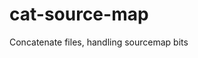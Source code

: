 cat-source-map
================================================================================

Concatenate files, handling sourcemap bits
